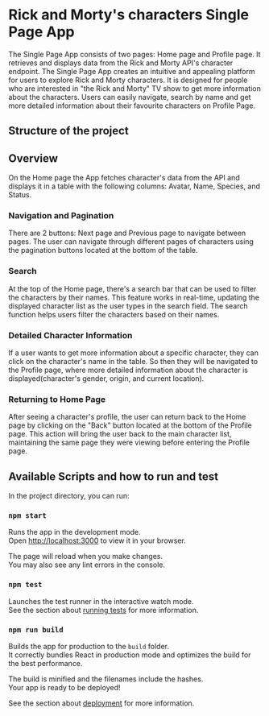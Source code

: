 # Rick and Morty's characters Single Page App
The Single Page App consists of two pages: Home page and Profile page. It retrieves and displays data from the Rick and Morty API's character endpoint. The Single Page App creates an intuitive and appealing platform for users to explore Rick and Morty characters. It is designed for people who are interested in "the Rick and Morty" TV show to get more information about the characters. Users can easily navigate, search by name and get more detailed information about their favourite characters on Profile Page.

## Structure of the project

## Overview
On the Home page the App fetches character's data from the API and displays it in a table with the following columns: Avatar, Name, Species, and Status.

### Navigation and Pagination

There are 2 buttons: Next page and Previous page to navigate between pages. The user can navigate through different pages of characters using the pagination buttons located at the bottom of the table.

### Search
At the top of the Home page, there's a search bar that can be used to filter the characters by their names. This feature works in real-time, updating the displayed character list as the user types in the search field. The search function helps users filter the characters based on their names.

### Detailed Character Information
If a user wants to get more information about a specific character, they can click on the character's name in the table. So then they will be navigated to the Profile page, where more detailed information about the character is displayed(character's gender, origin, and current location).

### Returning to Home Page
After seeing a character's profile, the user can return back to the Home page by clicking on the "Back" button located at the bottom of the Profile page. This action will bring the user back to the main character list, maintaining the same page they were viewing before entering the Profile page.

## Available Scripts and how to run and test 

In the project directory, you can run:

### `npm start`

Runs the app in the development mode.\
Open [http://localhost:3000](http://localhost:3000) to view it in your browser.

The page will reload when you make changes.\
You may also see any lint errors in the console.

### `npm test`

Launches the test runner in the interactive watch mode.\
See the section about [running tests](https://facebook.github.io/create-react-app/docs/running-tests) for more information.

### `npm run build`

Builds the app for production to the `build` folder.\
It correctly bundles React in production mode and optimizes the build for the best performance.

The build is minified and the filenames include the hashes.\
Your app is ready to be deployed!

See the section about [deployment](https://facebook.github.io/create-react-app/docs/deployment) for more information.

